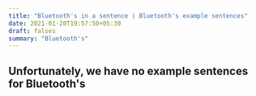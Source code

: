 ```yaml
---
title: "Bluetooth's in a sentence | Bluetooth's example sentences"
date: 2021-01-20T19:57:50+05:30
draft: falses
summary: "Bluetooth's"
---
```

## Unfortunately, we have no example sentences for Bluetooth's                 
